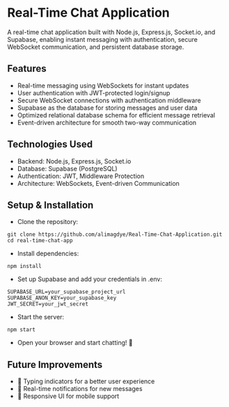 # Real-Time Chat Application
A real-time chat application built with Node.js, Express.js, Socket.io, and Supabase, enabling instant messaging with authentication, secure WebSocket communication, and persistent database storage.

## Features
-  Real-time messaging using WebSockets for instant updates
-  User authentication with JWT-protected login/signup
-  Secure WebSocket connections with authentication middleware
-  Supabase as the database for storing messages and user data
-  Optimized relational database schema for efficient message retrieval
-  Event-driven architecture for smooth two-way communication
  
## Technologies Used
- Backend: Node.js, Express.js, Socket.io
- Database: Supabase (PostgreSQL)
- Authentication: JWT, Middleware Protection
- Architecture: WebSockets, Event-driven Communication
 
## Setup & Installation

- Clone the repository:
```
git clone https://github.com/alimagdye/Real-Time-Chat-Application.git
cd real-time-chat-app
```
- Install dependencies:
```
npm install
```
- Set up Supabase and add your credentials in .env:
```
SUPABASE_URL=your_supabase_project_url
SUPABASE_ANON_KEY=your_supabase_key
JWT_SECRET=your_jwt_secret
```
- Start the server:
```
npm start
```
- Open your browser and start chatting! 🎉

## Future Improvements

- 🚀 Typing indicators for a better user experience
- 🔔 Real-time notifications for new messages
- 📱 Responsive UI for mobile support
